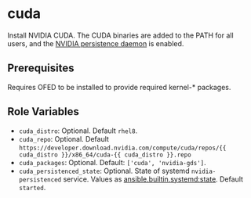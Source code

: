 # cuda

Install NVIDIA CUDA. The CUDA binaries are added to the PATH for all users, and the [NVIDIA persistence daemon](https://docs.nvidia.com/deploy/driver-persistence/index.html#persistence-daemon) is enabled.

## Prerequisites

Requires OFED to be installed to provide required kernel-* packages.

## Role Variables

- `cuda_distro`: Optional. Default `rhel8`.
- `cuda_repo`: Optional. Default `https://developer.download.nvidia.com/compute/cuda/repos/{{ cuda_distro }}/x86_64/cuda-{{ cuda_distro }}.repo`
- `cuda_packages`: Optional. Default: `['cuda', 'nvidia-gds']`.
- `cuda_persistenced_state`: Optional. State of systemd `nvidia-persistenced` service. Values as [ansible.builtin.systemd:state](https://docs.ansible.com/ansible/latest/collections/ansible/builtin/systemd_module.html#parameter-state). Default `started`.
